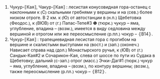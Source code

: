 ---
---

1. Чукур-⟦Кая⟧, Чакур-⟦Кая⟧
: лесистая конусовидная гора-останец с наклонными к ⦅С⦆ скальными гребнями у вершины и на ⦅сев.⦆ более низком отроге. В 2 км. к ⦅Ю⦆ от автостанции в ⦅н.п.⦆ Щебетовка ⦅Феодос.⦆, к ⦅ВЮВ⦆ от ⦅г.⦆ Папас-Тепе#3 ❶ ⦅тюрк.⦆ чукур – яма, углубление, впадина – ⦅возм.⦆, имеется в виду седловина между вершиной и отрогом или же переосмысление ⦅р.пл.⦆ чокур – ⦃В14⦄.
2. Чукур-⟦Кая⟧
: трапециевидная лесистая гора с прогибом на вершине и скалистыми выступами на ⦅вост.⦆ и ⦅зап.⦆ ⦅оконеч.⦆ Нависает справа над ⦅дол.⦆ Монастырского ручья, к ⦅ЮВ⦆ от ⦅г.⦆ Сандык-Кая#2 и Сочарикон-Кая, слева от шоссе по пути из Судака в Щебетовку; дальний ⦅с-зап.⦆ отрог ⦅масс.⦆ Эчки-Даг#1 ⦅тюрк.⦆ чукур – яма, углубление, впадина – ⦅возм.⦆, по контуру вершины; ⦅возм.⦆, также переосмысление ⦅р.пл.⦆ чокур – ⦃В12⦄.
